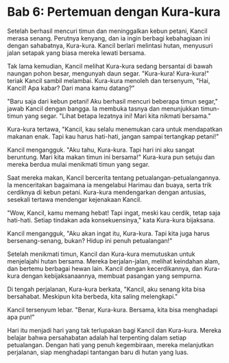 # Bab 6: Pertemuan dengan Kura-kura

Setelah berhasil mencuri timun dan meninggalkan kebun petani, Kancil merasa senang. Perutnya kenyang, dan ia ingin berbagi kebahagiaan ini dengan sahabatnya, Kura-kura. Kancil berlari melintasi hutan, menyusuri jalan setapak yang biasa mereka lewati bersama.

Tak lama kemudian, Kancil melihat Kura-kura sedang bersantai di bawah naungan pohon besar, mengunyah daun segar. "Kura-kura! Kura-kura!" teriak Kancil sambil melambai. Kura-kura menoleh dan tersenyum, "Hai, Kancil! Apa kabar? Dari mana kamu datang?"

"Baru saja dari kebun petani! Aku berhasil mencuri beberapa timun segar," jawab Kancil dengan bangga. Ia membuka tasnya dan menunjukkan timun-timun yang segar. "Lihat betapa lezatnya ini! Mari kita nikmati bersama."

Kura-kura tertawa, "Kancil, kau selalu menemukan cara untuk mendapatkan makanan enak. Tapi kau harus hati-hati, jangan sampai tertangkap petani!"

Kancil mengangguk. "Aku tahu, Kura-kura. Tapi hari ini aku sangat beruntung. Mari kita makan timun ini bersama!" Kura-kura pun setuju dan mereka berdua mulai menikmati timun yang segar. 

Saat mereka makan, Kancil bercerita tentang petualangan-petualangannya. Ia menceritakan bagaimana ia mengelabui Harimau dan buaya, serta trik cerdiknya di kebun petani. Kura-kura mendengarkan dengan antusias, sesekali tertawa mendengar kejenakaan Kancil.

"Wow, Kancil, kamu memang hebat! Tapi ingat, meski kau cerdik, tetap saja hati-hati. Setiap tindakan ada konsekuensinya," kata Kura-kura bijaksana.

Kancil mengangguk, "Aku akan ingat itu, Kura-kura. Tapi kita juga harus bersenang-senang, bukan? Hidup ini penuh petualangan!"

Setelah menikmati timun, Kancil dan Kura-kura memutuskan untuk menjelajahi hutan bersama. Mereka berjalan-jalan, melihat keindahan alam, dan bertemu berbagai hewan lain. Kancil dengan kecerdikannya, dan Kura-kura dengan kebijaksanaannya, membuat pasangan yang sempurna.

Di tengah perjalanan, Kura-kura berkata, "Kancil, aku senang kita bisa bersahabat. Meskipun kita berbeda, kita saling melengkapi."

Kancil tersenyum lebar. "Benar, Kura-kura. Bersama, kita bisa menghadapi apa pun!" 

Hari itu menjadi hari yang tak terlupakan bagi Kancil dan Kura-kura. Mereka belajar bahwa persahabatan adalah hal terpenting dalam setiap petualangan. Dengan hati yang penuh kegembiraan, mereka melanjutkan perjalanan, siap menghadapi tantangan baru di hutan yang luas.